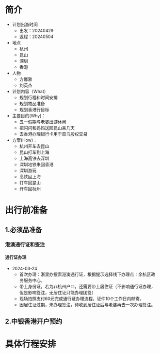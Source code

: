 # 简介
* 计划出游时间
  * 出发：20240429
  * 返程：20240504
* 地点
  * 杭州
  * 昆山
  * 深圳
  * 香港
* 人物
  * 方馨雅
  * 刘英杰
* 计划内容（What）
  * 规划行程和时间安排
  * 规划物品准备
  * 规划香港行目标
* 主要目的(Why)：
  * 五一假期与老婆出游休闲
  * 把闪闪和妈妈送回昆山呆几天
  * 去香港办理银行卡用于菜鸟股权交易
* 方案(How)：
  * 杭州开车去昆山
  * 昆山打车到上海
  * 上海高铁去深圳
  * 深圳地铁来回香港
  * 深圳游玩
  * 高铁回上海
  * 打车回昆山
  * 开车回杭州
  

# 出行前准备
## 1.必须品准备
### 港澳通行证和签注
#### 通行证办理
* 2024-03-24
  * 首次办理：浙里办搜索港澳通行证，根据提示选择线下办理点：余杭区政务服务中心。
  * 带上身份证，若为非杭州户口，还需要带上居住证（不影响通行证办理，但是影响签注，无居住证只能办理团签）
  * 现场拍照支付60元完成通行证办理流程，证件10个工作日内邮寄。
  * 因居住证过期，未办理签注，待收到居住证后与老婆再去一次办理签注。

## 2.中银香港开户预约


# 具体行程安排
